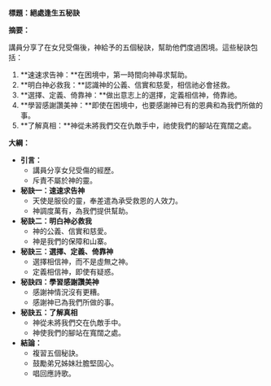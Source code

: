 **標題：絕處逢生五秘訣**

**摘要：**

講員分享了在女兒受傷後，神給予的五個秘訣，幫助他們度過困境。這些秘訣包括：

1. **速速求告神：**在困境中，第一時間向神尋求幫助。
2. **明白神必救我：**認識神的公義、信實和慈愛，相信祂必會拯救。
3. **選擇、定義、倚靠神：**做出意志上的選擇，定義相信神，倚靠祂。
4. **學習感謝讚美神：**即使在困境中，也要感謝神已有的恩典和為我們所做的事。
5. **了解真相：**神從未將我們交在仇敵手中，祂使我們的腳站在寬闊之處。

**大綱：**

* **引言：**
    * 講員分享女兒受傷的經歷。
    * 斥責不屬於神的靈。
* **秘訣一：速速求告神**
    * 天使是服役的靈，奉差遣為承受救恩的人效力。
    * 神調度萬有，為我們提供幫助。
* **秘訣二：明白神必救我**
    * 神的公義、信實和慈愛。
    * 神是我們的保障和山寨。
* **秘訣三：選擇、定義、倚靠神**
    * 選擇相信神，而不是虛無之神。
    * 定義相信神，即使有疑惑。
* **秘訣四：學習感謝讚美神**
    * 感謝神情況沒有更糟。
    * 感謝神已為我們所做的事。
* **秘訣五：了解真相**
    * 神從未將我們交在仇敵手中。
    * 神使我們的腳站在寬闊之處。
* **結論：**
    * 複習五個秘訣。
    * 鼓勵弟兄姊妹壯膽堅固心。
    * 唱回應詩歌。